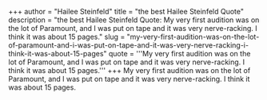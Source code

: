 +++
author = "Hailee Steinfeld"
title = "the best Hailee Steinfeld Quote"
description = "the best Hailee Steinfeld Quote: My very first audition was on the lot of Paramount, and I was put on tape and it was very nerve-racking. I think it was about 15 pages."
slug = "my-very-first-audition-was-on-the-lot-of-paramount-and-i-was-put-on-tape-and-it-was-very-nerve-racking-i-think-it-was-about-15-pages"
quote = '''My very first audition was on the lot of Paramount, and I was put on tape and it was very nerve-racking. I think it was about 15 pages.'''
+++
My very first audition was on the lot of Paramount, and I was put on tape and it was very nerve-racking. I think it was about 15 pages.
